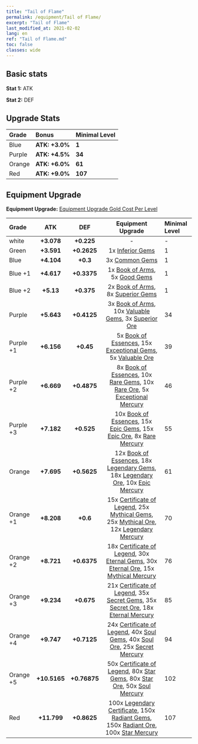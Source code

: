 ```yaml
---
title: "Tail of Flame"
permalink: /equipment/Tail of Flame/
excerpt: "Tail of Flame"
last_modified_at: 2021-02-02
lang: en
ref: "Tail of Flame.md"
toc: false
classes: wide
---
```


## Basic stats
 **Stat 1:** ATK

 **Stat 2:** DEF

## Upgrade Stats

  |     Grade    |   Bonus | Minimal Level | 
  |:-------------|:--------|:--------------| 
  | Blue | **ATK: +3.0%** | **1** | 
  | Purple | **ATK: +4.5%** | **34** | 
  | Orange | **ATK: +6.0%** | **61** | 
  | Red | **ATK: +9.0%** | **107** | 


## Equipment Upgrade
 **Equipment Upgrade:** [Equipment Upgrade Gold Cost Per Level](/equipment/EquipmentUpgradeCostPerLevel/) 

  |          Grade      | ATK | DEF | Equipment Upgrade | Minimal Level |
  |:--------------------|:---------:|:---------:|:----------------:|:--------------|
  | white | **+3.078** | **+0.225** | - | - |
  | Green | **+3.591** | **+0.2625** | 1x [ Inferior Gems](/Items/mat_54/) | 1 |
  | Blue | **+4.104** | **+0.3** | 3x [ Common Gems](/Items/mat_69/) | 1 |
  | Blue +1 | **+4.617** | **+0.3375** | 1x [ Book of Arms](/Items/mat_32/), 5x [ Good Gems](/Items/mat_4/) | 1 |
  | Blue +2 | **+5.13** | **+0.375** | 2x [ Book of Arms](/Items/mat_71/), 8x [ Superior Gems](/Items/mat_41/) | 1 |
  | Purple | **+5.643** | **+0.4125** | 3x [ Book of Arms](/Items/mat_6/), 10x [ Valuable Gems](/Items/mat_80/), 3x [ Superior Ore](/Items/mat_13/) | 34 |
  | Purple +1 | **+6.156** | **+0.45** | 5x [ Book of Essences](/Items/mat_44/), 15x [ Exceptional Gems](/Items/mat_17/), 5x [ Valuable Ore](/Items/mat_55/) | 39 |
  | Purple +2 | **+6.669** | **+0.4875** | 8x [ Book of Essences](/Items/mat_84/), 10x [ Rare Gems](/Items/mat_59/), 10x [ Rare Ore](/Items/mat_2/), 5x [ Exceptional Mercury](/Items/mat_91/) | 46 |
  | Purple +3 | **+7.182** | **+0.525** | 10x [ Book of Essences](/Items/mat_20/), 15x [ Epic Gems](/Items/mat_94/), 15x [ Epic Ore](/Items/mat_42/), 8x [ Rare Mercury](/Items/mat_29/) | 55 |
  | Orange | **+7.695** | **+0.5625** | 12x [ Book of Essences](/Items/mat_60/), 18x [ Legendary Gems](/Items/mat_31/), 18x [ Legendary Ore](/Items/mat_81/), 10x [ Epic Mercury](/Items/mat_70/) | 61 |
  | Orange +1 | **+8.208** | **+0.6** | 15x [ Certificate of Legend](/Items/mat_96/), 25x [ Mythical Gems](/Items/mat_74/), 25x [ Mythical Ore](/Items/mat_23/), 12x [ Legendary Mercury](/Items/mat_3/) | 70 |
  | Orange +2 | **+8.721** | **+0.6375** | 18x [ Certificate of Legend](/Items/mat_25/), 30x [ Eternal Gems](/Items/mat_86/), 30x [ Eternal Ore](/Items/mat_36/), 15x [ Mythical Mercury](/Items/mat_50/) | 76 |
  | Orange +3 | **+9.234** | **+0.675** | 21x [ Certificate of Legend](/Items/mat_38/), 35x [ Secret Gems](/Items/mat_47/), 35x [ Secret Ore](/Items/mat_99/), 18x [ Eternal Mercury](/Items/mat_62/) | 85 |
  | Orange +4 | **+9.747** | **+0.7125** | 24x [ Certificate of Legend](/Items/mat_100/), 40x [ Soul Gems](/Items/mat_77/), 40x [ Soul Ore](/Items/mat_8/), 25x [ Secret Mercury](/Items/mat_22/) | 94 |
  | Orange +5 | **+10.5165** | **+0.76875** | 50x [ Certificate of Legend](/Items/mat_11/), 80x [ Star Gems](/Items/mat_89/), 80x [ Star Ore](/Items/mat_72/), 50x [ Soul Mercury](/Items/mat_34/) | 102 |
  | Red | **+11.799** | **+0.8625** | 100x [ Legendary Certificate](/Items/mat_76/), 150x [ Radiant Gems](/Items/mat_52/), 150x [ Radiant Ore](/Items/mat_88/), 100x [ Star Mercury](/Items/mat_98/) | 107 |

